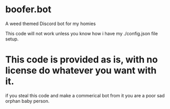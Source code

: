 # boofer.bot
A weed themed Discord bot for my homies

This code will not work unless you know how i have my ./config.json file setup.

# This code is provided as is, with no license do whatever you want with it.
if you steal this code and make a commerical bot from it you are a poor sad orphan baby person.
